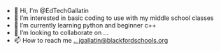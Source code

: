 - 👋 Hi, I’m @EdTechGallatin
- 👀 I’m interested in basic coding to use with my middle school classes
- 🌱 I’m currently learning python and beginner c++
- 💞️ I’m looking to collaborate on ...
- 📫 How to reach me ...jgallatin@blackfordschools.org 

<!---
EdTechGallatin/EdTechGallatin is a ✨ special ✨ repository because its `README.md` (this file) appears on your GitHub profile.
You can click the Preview link to take a look at your changes.
--->
